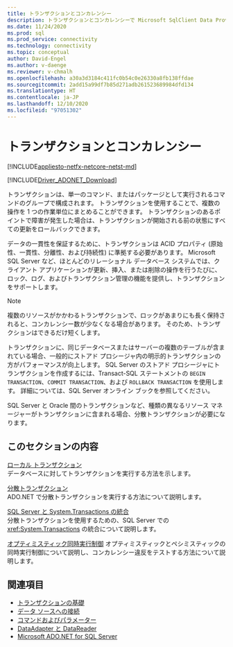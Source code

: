 ```yaml
---
title: トランザクションとコンカレンシー
description: トランザクションとコンカレンシーで Microsoft SqlClient Data Provider for SQL Server を使用する方法について説明します。
ms.date: 11/24/2020
ms.prod: sql
ms.prod_service: connectivity
ms.technology: connectivity
ms.topic: conceptual
author: David-Engel
ms.author: v-daenge
ms.reviewer: v-chmalh
ms.openlocfilehash: a30a3d3184c411fc0b54c0e26330a8fb138ffdae
ms.sourcegitcommit: 2add15a99df7b85d271adb261523689984dfd134
ms.translationtype: HT
ms.contentlocale: ja-JP
ms.lasthandoff: 12/10/2020
ms.locfileid: "97051302"
---
```

# <a name="transactions-and-concurrency"></a>トランザクションとコンカレンシー

[!INCLUDE[appliesto-netfx-netcore-netst-md](../../includes/appliesto-netfx-netcore-netst-md.md)]

[!INCLUDE[Driver_ADONET_Download](../../includes/driver_adonet_download.md)]

トランザクションは、単一のコマンド、またはパッケージとして実行されるコマンドのグループで構成されます。 トランザクションを使用することで、複数の操作を 1 つの作業単位にまとめることができます。 トランザクションのあるポイントで障害が発生した場合は、トランザクションが開始される前の状態にすべての更新をロールバックできます。

データの一貫性を保証するために、トランザクションは ACID プロパティ (原始性、一貫性、分離性、および持続性) に準拠する必要があります。 Microsoft SQL Server など、ほとんどのリレーショナル データベース システムでは、クライアント アプリケーションが更新、挿入、または削除の操作を行うたびに、ロック、ログ、およびトランザクション管理の機能を提供し、トランザクションをサポートします。

> [!NOTE]
> 複数のリソースがかかわるトランザクションで、ロックがあまりにも長く保持されると、コンカレンシー数が少なくなる場合があります。 そのため、トランザクションはできるだけ短くします。  

トランザクションに、同じデータベースまたはサーバーの複数のテーブルが含まれている場合、一般的にストアド プロシージャ内の明示的トランザクションの方がパフォーマンスが向上します。 SQL Server のストアド プロシージャにトランザクションを作成するには、Transact-SQL ステートメントの `BEGIN TRANSACTION`、`COMMIT TRANSACTION`、および `ROLLBACK TRANSACTION` を使用します。 詳細については、SQL Server オンライン ブックを参照してください。

SQL Server と Oracle 間のトランザクションなど、種類の異なるリソース マネージャーがトランザクションに含まれる場合、分散トランザクションが必要になります。

## <a name="in-this-section"></a>このセクションの内容

 [ローカル トランザクション](local-transactions.md)  
 データベースに対してトランザクションを実行する方法を示します。  
  
 [分散トランザクション](distributed-transactions.md)  
 ADO.NET で分散トランザクションを実行する方法について説明します。  
  
 [SQL Server と System.Transactions の統合](system-transactions-integration-with-sql-server.md)  
 分散トランザクションを使用するための、SQL Server での <xref:System.Transactions> の統合について説明します。  
  
 [オプティミスティック同時実行制御](optimistic-concurrency.md) オプティミスティックとペシミスティックの同時実行制御について説明し、コンカレンシー違反をテストする方法について説明します。  

## <a name="see-also"></a>関連項目

- [トランザクションの基礎](/dotnet/framework/data/transactions/transaction-fundamentals)
- [データ ソースへの接続](connecting-to-data-source.md)
- [コマンドおよびパラメーター](commands-parameters.md)
- [DataAdapter と DataReader](dataadapters-datareaders.md)
- [Microsoft ADO.NET for SQL Server](microsoft-ado-net-sql-server.md)

